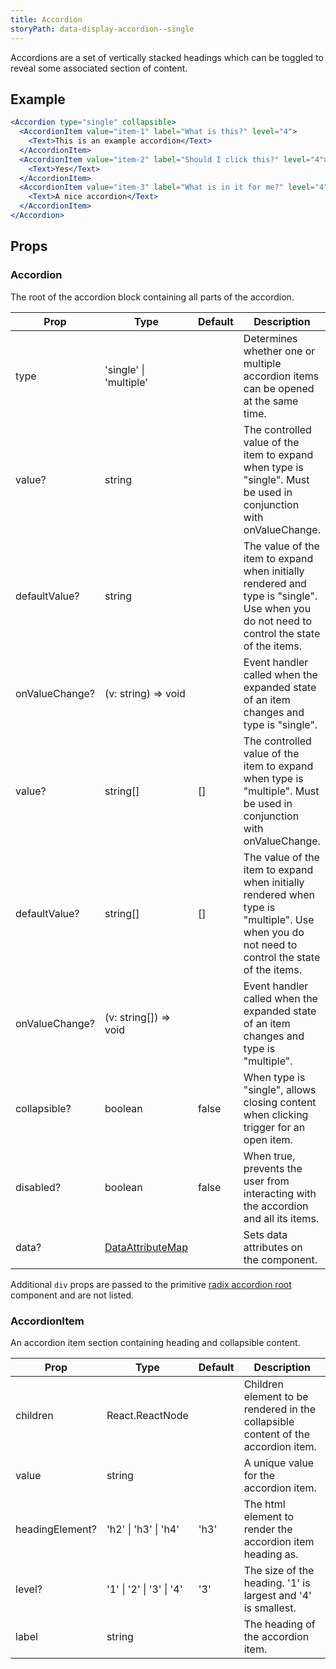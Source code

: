 ```yaml
---
title: Accordion
storyPath: data-display-accordion--single
---
```


Accordions are a set of vertically stacked headings which can be toggled to
reveal some associated section of content.

## Example

```jsx live
<Accordion type="single" collapsible>
  <AccordionItem value="item-1" label="What is this?" level="4">
    <Text>This is an example accordion</Text>
  </AccordionItem>
  <AccordionItem value="item-2" label="Should I click this?" level="4">
    <Text>Yes</Text>
  </AccordionItem>
  <AccordionItem value="item-3" label="What is in it for me?" level="4">
    <Text>A nice accordion</Text>
  </AccordionItem>
</Accordion>
```

## Props

### Accordion

The root of the accordion block containing all parts of the accordion.

| Prop           | Type                                   | Default | Description                                                                                                                                  |
| -------------- | -------------------------------------- | ------- | -------------------------------------------------------------------------------------------------------------------------------------------- |
| type           | 'single' \| 'multiple'                 |         | Determines whether one or multiple accordion items can be opened at the same time.                                                           |
| value?         | string                                 |         | The controlled value of the item to expand when type is "single". Must be used in conjunction with onValueChange.                            |
| defaultValue?  | string                                 |         | The value of the item to expand when initially rendered and type is "single". Use when you do not need to control the state of the items.    |
| onValueChange? | (v: string) => void                    |         | Event handler called when the expanded state of an item changes and type is "single".                                                        |
| value?         | string[]                               | []      | The controlled value of the item to expand when type is "multiple". Must be used in conjunction with onValueChange.                          |
| defaultValue?  | string[]                               | []      | The value of the item to expand when initially rendered when type is "multiple". Use when you do not need to control the state of the items. |
| onValueChange? | (v: string[]) => void                  |         | Event handler called when the expanded state of an item changes and type is "multiple".                                                      |
| collapsible?   | boolean                                | false   | When type is "single", allows closing content when clicking trigger for an open item.                                                        |
| disabled?      | boolean                                | false   | When true, prevents the user from interacting with the accordion and all its items.                                                          |
| data?          | [DataAttributeMap][data-attribute-map] |         | Sets data attributes on the component.                                                                                                       |

Additional `div` props are passed to the primitive
[radix accordion root](https://www.radix-ui.com/docs/primitives/components/accordion#root)
component and are not listed.

### AccordionItem

An accordion item section containing heading and collapsible content.

| Prop            | Type                     | Default | Description                                                                       |
| --------------- | ------------------------ | ------- | --------------------------------------------------------------------------------- |
| children        | React.ReactNode          |         | Children element to be rendered in the collapsible content of the accordion item. |
| value           | string                   |         | A unique value for the accordion item.                                            |
| headingElement? | 'h2' \| 'h3' \| 'h4'     | 'h3'    | The html element to render the accordion item heading as.                         |
| level?          | '1' \| '2' \| '3' \| '4' | '3'     | The size of the heading. '1' is largest and '4' is smallest.                      |
| label           | string                   |         | The heading of the accordion item.                                                |

[data-attribute-map]:
  https://github.com/brighte-labs/spark-web/blob/e7f6f4285b4cfd876312cc89fbdd094039aa239a/packages/utils/src/internal/buildDataAttributes.ts#L1
